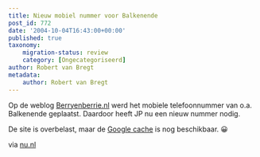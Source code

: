 ```yaml
---
title: Nieuw mobiel nummer voor Balkenende
post_id: 772
date: '2004-10-04T16:43:00+00:00'
published: true
taxonomy:
    migration-status: review
    category: [Ongecategoriseerd]
author: Robert van Bregt
metadata:
    author: Robert van Bregt
---
```

Op de weblog [Berryenberrie.nl](https://web.archive.org/web/20050207110754/http://62.93.239.30/home/) werd het mobiele telefoonnummer van o.a. Balkenende geplaatst. Daardoor heeft JP nu een nieuw nummer nodig.

De site is overbelast, maar de [Google cache](https://web.archive.org/web/20050207110754/http://66.102.9.104/search?q=cache:BOtIQYvI-Y8J:berryenberrie.nl/home/index.php%3Faction%3Dfullnews%26showcomments%3D1%26id%3D517+berryenberrie.nl+telefoonnummers&hl=en&lr=&ie=UTF-8&strip=1) is nog beschikbaar. 😀

via [nu.nl](https://web.archive.org/web/20050207110754/http://nu.nl/news.jsp?n=420922&c=51)